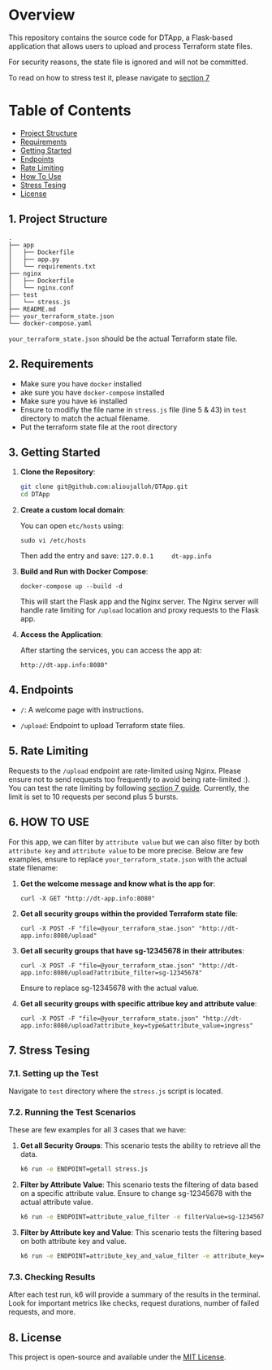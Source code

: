 # Overview
This repository contains the source code for DTApp, a Flask-based application that allows users to upload and process Terraform state files.

For security reasons, the state file is ignored and will not be committed.

To read on how to stress test it, please navigate to [section 7](#7-Stress-Tesing)

# Table of Contents
- [Project Structure](#1-Project-Structure)
- [Requirements](#2-Requirements)
- [Getting Started](#3-Getting-Started)
- [Endpoints](#4-Endpoints)
- [Rate Limiting](#5-Rate-Limiting)
- [How To Use](#6-HOW-TO-USE)
- [Stress Tesing](#7-Stress-Tesing)
- [License](#8-License)

## 1. Project Structure

```
.
├── app
│   ├── Dockerfile
│   ├── app.py
│   └── requirements.txt
├── nginx
│   ├── Dockerfile
│   └── nginx.conf
├── test
│   └── stress.js
├── README.md
├── your_terraform_state.json
└── docker-compose.yaml
```

`your_terraform_state.json` should be the actual Terraform state file.

## 2. Requirements

- Make sure you have `docker` installed
- ake sure you have `docker-compose` installed
- Make sure you have `k6` installed
- Ensure to modifiy the file name in `stress.js` file (line 5 & 43) in `test` directory to match the actual filename.
- Put the terraform state file at the root directory

## 3. Getting Started

1. **Clone the Repository**:

   ```bash
   git clone git@github.com:alioujalloh/DTApp.git
   cd DTApp
   ```

2. **Create a custom local domain**:

   You can open `etc/hosts` using:
   ```
   sudo vi /etc/hosts
   ```
   Then add the entry and save: 
   `127.0.0.1     dt-app.info`

3. **Build and Run with Docker Compose**:

   ```
   docker-compose up --build -d
   ```

   This will start the Flask app and the Nginx server. The Nginx server will handle rate limiting for `/upload` location and proxy requests to the Flask app.

4. **Access the Application**:

   After starting the services, you can access the app at:
   ```
   http://dt-app.info:8080"
   ```
 

## 4. Endpoints

- `/`: A welcome page with instructions.
  
- `/upload`: Endpoint to upload Terraform state files.

## 5. Rate Limiting

Requests to the `/upload` endpoint are rate-limited using Nginx. Please ensure not to send requests too frequently to avoid being rate-limited :).
You can test the rate limiting by following [section 7 guide](#7-Stress-Tesing). Currently, the limit is set to 10 requests per second plus 5 bursts.

## 6. HOW TO USE

For this app, we can filter by `attribute value` but we can also filter by both `attribute key` and `attribute value` to be more precise.
Below are few examples, ensure to replace `your_terraform_state.json` with the actual state filename:

1. **Get the welcome message and know what is the app for**:
   ```
   curl -X GET "http://dt-app.info:8080"
   ```
2. **Get all security groups within the provided Terraform state file**:
   ```
   curl -X POST -F "file=@your_terraform_stae.json" "http://dt-app.info:8080/upload"
   ```
3. **Get all security groups that have sg-12345678 in their attributes**:
   ```
   curl -X POST -F "file=@your_terraform_stae.json" "http://dt-app.info:8080/upload?attribute_filter=sg-12345678"
   ```
   Ensure to replace sg-12345678 with the actual value.

4. **Get all security groups with specific attribue key and attribute value**:
   ```
   curl -X POST -F "file=@your_terraform_state.json" "http://dt-app.info:8080/upload?attribute_key=type&attribute_value=ingress"
   ```

## 7. Stress Tesing

### 7.1. Setting up the Test

Navigate to `test` directory where the `stress.js` script is located.

### 7.2. Running the Test Scenarios

These are few examples for all 3 cases that we have:

1. **Get all Security Groups**:
    This scenario tests the ability to retrieve all the data.
    ```bash
    k6 run -e ENDPOINT=getall stress.js
    ```

2. **Filter by Attribute Value**:
    This scenario tests the filtering of data based on a specific attribute value. Ensure to change sg-12345678 with the actual attribute value.
    ```bash
    k6 run -e ENDPOINT=attribute_value_filter -e filterValue=sg-12345678 stress.js
    ```

3. **Filter by Attribute key and Value**:
    This scenario tests the filtering based on both attribute key and value.
    ```bash
    k6 run -e ENDPOINT=attribute_key_and_value_filter -e attribute_key=type -e attribute_value=ingress stress.js
    ```

### 7.3. Checking Results

After each test run, k6 will provide a summary of the results in the terminal. Look for important metrics like checks, request durations, number of failed requests, and more. 



## 8. License

This project is open-source and available under the [MIT License](https://github.com/alioujalloh/DTApp/blob/main/LICENSE).
